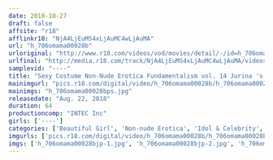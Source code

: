 ```yaml
---
date: 2018-10-27
draft: false
affsite: "r18"
afflinkr18: "NjA4LjEuMS4xLjAuMC4wLjAuMA"
url: "h_706omama00028b"
urloriginal: "http://www.r18.com/videos/vod/movies/detail/-/id=h_706omama00028b"
urlfinal: "http://media.r18.com/track/NjA4LjEuMS4xLjAuMC4wLjAuMA/videos/vod/movies/detail/-/id=h_706omama00028b"
samplevid: "----"
title: "Sexy Costume Non-Nude Erotica Fundamentalism vol. 14 Jurina 's Hot and Heavy Porn! Julina"
mainimgurl: "pics.r18.com/digital/video/h_706omama00028b/h_706omama00028bps.jpg"
mainimgs: "h_706omama00028bps.jpg"
releasedate: "Aug. 22, 2018"
duration: 64
productioncomp: "INTEC Inc"
girls: ['----']
categories: ['Beautiful Girl', 'Non-nude Erotica', 'Idol & Celebrity', 'Idol Video', 'Hi-Def']
imgurls: ['pics.r18.com/digital/video/h_706omama00028b/h_706omama00028bjp-1.jpg', 'pics.r18.com/digital/video/h_706omama00028b/h_706omama00028bjp-2.jpg', 'pics.r18.com/digital/video/h_706omama00028b/h_706omama00028bjp-3.jpg', 'pics.r18.com/digital/video/h_706omama00028b/h_706omama00028bjp-4.jpg', 'pics.r18.com/digital/video/h_706omama00028b/h_706omama00028bjp-5.jpg', 'pics.r18.com/digital/video/h_706omama00028b/h_706omama00028bjp-6.jpg', 'pics.r18.com/digital/video/h_706omama00028b/h_706omama00028bjp-7.jpg', 'pics.r18.com/digital/video/h_706omama00028b/h_706omama00028bjp-8.jpg', 'pics.r18.com/digital/video/h_706omama00028b/h_706omama00028bjp-9.jpg', 'pics.r18.com/digital/video/h_706omama00028b/h_706omama00028bjp-10.jpg', 'pics.r18.com/digital/video/h_706omama00028b/h_706omama00028bjp-11.jpg', 'pics.r18.com/digital/video/h_706omama00028b/h_706omama00028bjp-12.jpg', 'pics.r18.com/digital/video/h_706omama00028b/h_706omama00028bjp-13.jpg', 'pics.r18.com/digital/video/h_706omama00028b/h_706omama00028bjp-14.jpg', 'pics.r18.com/digital/video/h_706omama00028b/h_706omama00028bjp-15.jpg', 'pics.r18.com/digital/video/h_706omama00028b/h_706omama00028bjp-16.jpg', 'pics.r18.com/digital/video/h_706omama00028b/h_706omama00028bjp-17.jpg', 'pics.r18.com/digital/video/h_706omama00028b/h_706omama00028bjp-18.jpg', 'pics.r18.com/digital/video/h_706omama00028b/h_706omama00028bjp-19.jpg', 'pics.r18.com/digital/video/h_706omama00028b/h_706omama00028bjp-20.jpg']
imgs: ['h_706omama00028bjp-1.jpg', 'h_706omama00028bjp-2.jpg', 'h_706omama00028bjp-3.jpg', 'h_706omama00028bjp-4.jpg', 'h_706omama00028bjp-5.jpg', 'h_706omama00028bjp-6.jpg', 'h_706omama00028bjp-7.jpg', 'h_706omama00028bjp-8.jpg', 'h_706omama00028bjp-9.jpg', 'h_706omama00028bjp-10.jpg', 'h_706omama00028bjp-11.jpg', 'h_706omama00028bjp-12.jpg', 'h_706omama00028bjp-13.jpg', 'h_706omama00028bjp-14.jpg', 'h_706omama00028bjp-15.jpg', 'h_706omama00028bjp-16.jpg', 'h_706omama00028bjp-17.jpg', 'h_706omama00028bjp-18.jpg', 'h_706omama00028bjp-19.jpg', 'h_706omama00028bjp-20.jpg']
---
```

